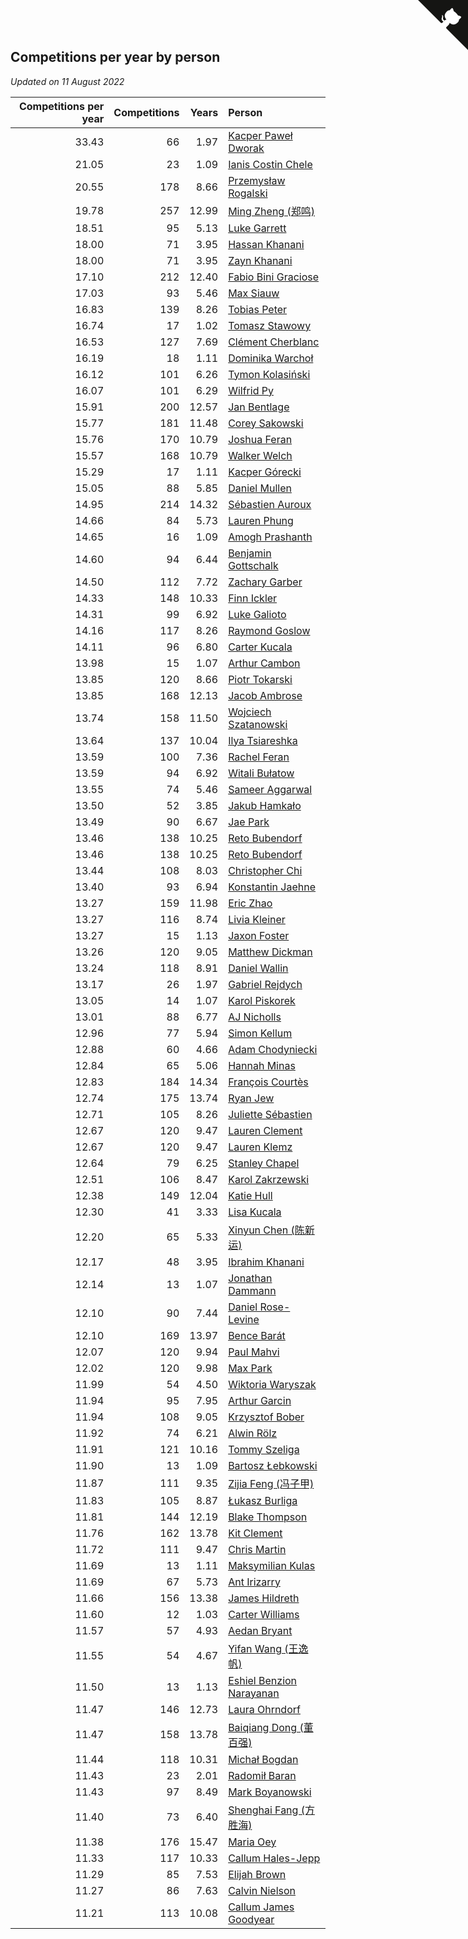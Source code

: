 ## Competitions per year by person

*Updated on 11 August 2022*

| Competitions per year | Competitions | Years | Person |
| ---: | ---: | ---: | :--- |
| 33.43 | 66 | 1.97 | [Kacper Paweł Dworak](https://www.worldcubeassociation.org/persons/2020DWOR01) |
| 21.05 | 23 | 1.09 | [Ianis Costin Chele](https://www.worldcubeassociation.org/persons/2021CHEL01) |
| 20.55 | 178 | 8.66 | [Przemysław Rogalski](https://www.worldcubeassociation.org/persons/2013ROGA02) |
| 19.78 | 257 | 12.99 | [Ming Zheng (郑鸣)](https://www.worldcubeassociation.org/persons/2009ZHEN11) |
| 18.51 | 95 | 5.13 | [Luke Garrett](https://www.worldcubeassociation.org/persons/2017GARR05) |
| 18.00 | 71 | 3.95 | [Hassan Khanani](https://www.worldcubeassociation.org/persons/2018KHAN26) |
| 18.00 | 71 | 3.95 | [Zayn Khanani](https://www.worldcubeassociation.org/persons/2018KHAN28) |
| 17.10 | 212 | 12.40 | [Fabio Bini Graciose](https://www.worldcubeassociation.org/persons/2010GRAC02) |
| 17.03 | 93 | 5.46 | [Max Siauw](https://www.worldcubeassociation.org/persons/2017SIAU02) |
| 16.83 | 139 | 8.26 | [Tobias Peter](https://www.worldcubeassociation.org/persons/2014PETE03) |
| 16.74 | 17 | 1.02 | [Tomasz Stawowy](https://www.worldcubeassociation.org/persons/2021STAW01) |
| 16.53 | 127 | 7.69 | [Clément Cherblanc](https://www.worldcubeassociation.org/persons/2014CHER05) |
| 16.19 | 18 | 1.11 | [Dominika Warchoł](https://www.worldcubeassociation.org/persons/2021WARC01) |
| 16.12 | 101 | 6.26 | [Tymon Kolasiński](https://www.worldcubeassociation.org/persons/2016KOLA02) |
| 16.07 | 101 | 6.29 | [Wilfrid Py](https://www.worldcubeassociation.org/persons/2016PYWI01) |
| 15.91 | 200 | 12.57 | [Jan Bentlage](https://www.worldcubeassociation.org/persons/2010BENT01) |
| 15.77 | 181 | 11.48 | [Corey Sakowski](https://www.worldcubeassociation.org/persons/2011SAKO01) |
| 15.76 | 170 | 10.79 | [Joshua Feran](https://www.worldcubeassociation.org/persons/2011FERA01) |
| 15.57 | 168 | 10.79 | [Walker Welch](https://www.worldcubeassociation.org/persons/2011WELC01) |
| 15.29 | 17 | 1.11 | [Kacper Górecki](https://www.worldcubeassociation.org/persons/2021GORE01) |
| 15.05 | 88 | 5.85 | [Daniel Mullen](https://www.worldcubeassociation.org/persons/2016MULL04) |
| 14.95 | 214 | 14.32 | [Sébastien Auroux](https://www.worldcubeassociation.org/persons/2008AURO01) |
| 14.66 | 84 | 5.73 | [Lauren Phung](https://www.worldcubeassociation.org/persons/2016PHUN02) |
| 14.65 | 16 | 1.09 | [Amogh Prashanth](https://www.worldcubeassociation.org/persons/2021PRAS01) |
| 14.60 | 94 | 6.44 | [Benjamin Gottschalk](https://www.worldcubeassociation.org/persons/2016GOTT01) |
| 14.50 | 112 | 7.72 | [Zachary Garber](https://www.worldcubeassociation.org/persons/2014GARB01) |
| 14.33 | 148 | 10.33 | [Finn Ickler](https://www.worldcubeassociation.org/persons/2012ICKL01) |
| 14.31 | 99 | 6.92 | [Luke Galioto](https://www.worldcubeassociation.org/persons/2015GALI02) |
| 14.16 | 117 | 8.26 | [Raymond Goslow](https://www.worldcubeassociation.org/persons/2014GOSL01) |
| 14.11 | 96 | 6.80 | [Carter Kucala](https://www.worldcubeassociation.org/persons/2015KUCA01) |
| 13.98 | 15 | 1.07 | [Arthur Cambon](https://www.worldcubeassociation.org/persons/2021CAMB01) |
| 13.85 | 120 | 8.66 | [Piotr Tokarski](https://www.worldcubeassociation.org/persons/2013TOKA01) |
| 13.85 | 168 | 12.13 | [Jacob Ambrose](https://www.worldcubeassociation.org/persons/2010AMBR01) |
| 13.74 | 158 | 11.50 | [Wojciech Szatanowski](https://www.worldcubeassociation.org/persons/2011SZAT01) |
| 13.64 | 137 | 10.04 | [Ilya Tsiareshka](https://www.worldcubeassociation.org/persons/2012TERE01) |
| 13.59 | 100 | 7.36 | [Rachel Feran](https://www.worldcubeassociation.org/persons/2015FERA01) |
| 13.59 | 94 | 6.92 | [Witali Bułatow](https://www.worldcubeassociation.org/persons/2015BUAT01) |
| 13.55 | 74 | 5.46 | [Sameer Aggarwal](https://www.worldcubeassociation.org/persons/2017AGGA01) |
| 13.50 | 52 | 3.85 | [Jakub Hamkało](https://www.worldcubeassociation.org/persons/2018HAMK01) |
| 13.49 | 90 | 6.67 | [Jae Park](https://www.worldcubeassociation.org/persons/2015PARK24) |
| 13.46 | 138 | 10.25 | [Reto Bubendorf](https://www.worldcubeassociation.org/persons/2012BUBE01) |
| 13.46 | 138 | 10.25 | [Reto Bubendorf](https://www.worldcubeassociation.org/persons/2012BUBE01) |
| 13.44 | 108 | 8.03 | [Christopher Chi](https://www.worldcubeassociation.org/persons/2014CHIC01) |
| 13.40 | 93 | 6.94 | [Konstantin Jaehne](https://www.worldcubeassociation.org/persons/2015JAEH01) |
| 13.27 | 159 | 11.98 | [Eric Zhao](https://www.worldcubeassociation.org/persons/2010ZHAO19) |
| 13.27 | 116 | 8.74 | [Livia Kleiner](https://www.worldcubeassociation.org/persons/2013KLEI03) |
| 13.27 | 15 | 1.13 | [Jaxon Foster](https://www.worldcubeassociation.org/persons/2021FOST01) |
| 13.26 | 120 | 9.05 | [Matthew Dickman](https://www.worldcubeassociation.org/persons/2013DICK01) |
| 13.24 | 118 | 8.91 | [Daniel Wallin](https://www.worldcubeassociation.org/persons/2013WALL03) |
| 13.17 | 26 | 1.97 | [Gabriel Rejdych](https://www.worldcubeassociation.org/persons/2020REJD01) |
| 13.05 | 14 | 1.07 | [Karol Piskorek](https://www.worldcubeassociation.org/persons/2021PISK01) |
| 13.01 | 88 | 6.77 | [AJ Nicholls](https://www.worldcubeassociation.org/persons/2015NICH04) |
| 12.96 | 77 | 5.94 | [Simon Kellum](https://www.worldcubeassociation.org/persons/2016KELL12) |
| 12.88 | 60 | 4.66 | [Adam Chodyniecki](https://www.worldcubeassociation.org/persons/2017CHOD02) |
| 12.84 | 65 | 5.06 | [Hannah Minas](https://www.worldcubeassociation.org/persons/2017MINA04) |
| 12.83 | 184 | 14.34 | [François Courtès](https://www.worldcubeassociation.org/persons/2008COUR01) |
| 12.74 | 175 | 13.74 | [Ryan Jew](https://www.worldcubeassociation.org/persons/2008JEWR01) |
| 12.71 | 105 | 8.26 | [Juliette Sébastien](https://www.worldcubeassociation.org/persons/2014SEBA01) |
| 12.67 | 120 | 9.47 | [Lauren Clement](https://www.worldcubeassociation.org/persons/2013KLEM01) |
| 12.67 | 120 | 9.47 | [Lauren Klemz](https://www.worldcubeassociation.org/persons/2013KLEM01) |
| 12.64 | 79 | 6.25 | [Stanley Chapel](https://www.worldcubeassociation.org/persons/2016CHAP04) |
| 12.51 | 106 | 8.47 | [Karol Zakrzewski](https://www.worldcubeassociation.org/persons/2014ZAKR01) |
| 12.38 | 149 | 12.04 | [Katie Hull](https://www.worldcubeassociation.org/persons/2010HULL01) |
| 12.30 | 41 | 3.33 | [Lisa Kucala](https://www.worldcubeassociation.org/persons/2019KUCA01) |
| 12.20 | 65 | 5.33 | [Xinyun Chen (陈新运)](https://www.worldcubeassociation.org/persons/2017CHEN36) |
| 12.17 | 48 | 3.95 | [Ibrahim Khanani](https://www.worldcubeassociation.org/persons/2018KHAN27) |
| 12.14 | 13 | 1.07 | [Jonathan Dammann](https://www.worldcubeassociation.org/persons/2021DAMM01) |
| 12.10 | 90 | 7.44 | [Daniel Rose-Levine](https://www.worldcubeassociation.org/persons/2015ROSE01) |
| 12.10 | 169 | 13.97 | [Bence Barát](https://www.worldcubeassociation.org/persons/2008BARA01) |
| 12.07 | 120 | 9.94 | [Paul Mahvi](https://www.worldcubeassociation.org/persons/2012MAHV01) |
| 12.02 | 120 | 9.98 | [Max Park](https://www.worldcubeassociation.org/persons/2012PARK03) |
| 11.99 | 54 | 4.50 | [Wiktoria Waryszak](https://www.worldcubeassociation.org/persons/2018WARY01) |
| 11.94 | 95 | 7.95 | [Arthur Garcin](https://www.worldcubeassociation.org/persons/2014GARC27) |
| 11.94 | 108 | 9.05 | [Krzysztof Bober](https://www.worldcubeassociation.org/persons/2013BOBE01) |
| 11.92 | 74 | 6.21 | [Alwin Rölz](https://www.worldcubeassociation.org/persons/2016ROLZ01) |
| 11.91 | 121 | 10.16 | [Tommy Szeliga](https://www.worldcubeassociation.org/persons/2012SZEL01) |
| 11.90 | 13 | 1.09 | [Bartosz Łebkowski](https://www.worldcubeassociation.org/persons/2021LEBK01) |
| 11.87 | 111 | 9.35 | [Zijia Feng (冯子甲)](https://www.worldcubeassociation.org/persons/2013FENG02) |
| 11.83 | 105 | 8.87 | [Łukasz Burliga](https://www.worldcubeassociation.org/persons/2013BURL01) |
| 11.81 | 144 | 12.19 | [Blake Thompson](https://www.worldcubeassociation.org/persons/2010THOM03) |
| 11.76 | 162 | 13.78 | [Kit Clement](https://www.worldcubeassociation.org/persons/2008CLEM01) |
| 11.72 | 111 | 9.47 | [Chris Martin](https://www.worldcubeassociation.org/persons/2013MART03) |
| 11.69 | 13 | 1.11 | [Maksymilian Kulas](https://www.worldcubeassociation.org/persons/2021KULA02) |
| 11.69 | 67 | 5.73 | [Ant Irizarry](https://www.worldcubeassociation.org/persons/2016IRIZ02) |
| 11.66 | 156 | 13.38 | [James Hildreth](https://www.worldcubeassociation.org/persons/2009HILD01) |
| 11.60 | 12 | 1.03 | [Carter Williams](https://www.worldcubeassociation.org/persons/2021WILL06) |
| 11.57 | 57 | 4.93 | [Aedan Bryant](https://www.worldcubeassociation.org/persons/2017BRYA06) |
| 11.55 | 54 | 4.67 | [Yifan Wang (王逸帆)](https://www.worldcubeassociation.org/persons/2017WANY29) |
| 11.50 | 13 | 1.13 | [Eshiel Benzion Narayanan](https://www.worldcubeassociation.org/persons/2021NARA03) |
| 11.47 | 146 | 12.73 | [Laura Ohrndorf](https://www.worldcubeassociation.org/persons/2009OHRN01) |
| 11.47 | 158 | 13.78 | [Baiqiang Dong (董百强)](https://www.worldcubeassociation.org/persons/2008DONG06) |
| 11.44 | 118 | 10.31 | [Michał Bogdan](https://www.worldcubeassociation.org/persons/2012BOGD01) |
| 11.43 | 23 | 2.01 | [Radomił Baran](https://www.worldcubeassociation.org/persons/2020BARA02) |
| 11.43 | 97 | 8.49 | [Mark Boyanowski](https://www.worldcubeassociation.org/persons/2014BOYA01) |
| 11.40 | 73 | 6.40 | [Shenghai Fang (方胜海)](https://www.worldcubeassociation.org/persons/2016FANG01) |
| 11.38 | 176 | 15.47 | [Maria Oey](https://www.worldcubeassociation.org/persons/2007OEYM01) |
| 11.33 | 117 | 10.33 | [Callum Hales-Jepp](https://www.worldcubeassociation.org/persons/2012HALE01) |
| 11.29 | 85 | 7.53 | [Elijah Brown](https://www.worldcubeassociation.org/persons/2015BROW03) |
| 11.27 | 86 | 7.63 | [Calvin Nielson](https://www.worldcubeassociation.org/persons/2014NIEL03) |
| 11.21 | 113 | 10.08 | [Callum James Goodyear](https://www.worldcubeassociation.org/persons/2012GOOD02) |


<a href="https://github.com/jonatanklosko/wca_statistics" class="github-corner" aria-label="View source on Github"><svg width="80" height="80" viewBox="0 0 250 250" style="fill:#151513; color:#fff; position: absolute; top: 0; border: 0; right: 0;" aria-hidden="true"><path d="M0,0 L115,115 L130,115 L142,142 L250,250 L250,0 Z"></path><path d="M128.3,109.0 C113.8,99.7 119.0,89.6 119.0,89.6 C122.0,82.7 120.5,78.6 120.5,78.6 C119.2,72.0 123.4,76.3 123.4,76.3 C127.3,80.9 125.5,87.3 125.5,87.3 C122.9,97.6 130.6,101.9 134.4,103.2" fill="currentColor" style="transform-origin: 130px 106px;" class="octo-arm"></path><path d="M115.0,115.0 C114.9,115.1 118.7,116.5 119.8,115.4 L133.7,101.6 C136.9,99.2 139.9,98.4 142.2,98.6 C133.8,88.0 127.5,74.4 143.8,58.0 C148.5,53.4 154.0,51.2 159.7,51.0 C160.3,49.4 163.2,43.6 171.4,40.1 C171.4,40.1 176.1,42.5 178.8,56.2 C183.1,58.6 187.2,61.8 190.9,65.4 C194.5,69.0 197.7,73.2 200.1,77.6 C213.8,80.2 216.3,84.9 216.3,84.9 C212.7,93.1 206.9,96.0 205.4,96.6 C205.1,102.4 203.0,107.8 198.3,112.5 C181.9,128.9 168.3,122.5 157.7,114.1 C157.9,116.9 156.7,120.9 152.7,124.9 L141.0,136.5 C139.8,137.7 141.6,141.9 141.8,141.8 Z" fill="currentColor" class="octo-body"></path></svg></a><style>.github-corner:hover .octo-arm{animation:octocat-wave 560ms ease-in-out}@keyframes octocat-wave{0%,100%{transform:rotate(0)}20%,60%{transform:rotate(-25deg)}40%,80%{transform:rotate(10deg)}}@media (max-width:500px){.github-corner:hover .octo-arm{animation:none}.github-corner .octo-arm{animation:octocat-wave 560ms ease-in-out}}</style>

